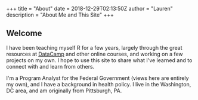 +++
title = "About"
date = 2018-12-29T02:13:50Z
author = "Lauren"
description = "About Me and This Site"
+++

## Welcome

I have been teaching myself R for a few years, largely through the great resources at [DataCamp](https://www.datacamp.com/home) and other online courses, and working on a few projects on my own. I hope to use this site to share what I've learned and to connect with and learn from others. 

I'm a Program Analyst for the Federal Government (views here are entirely my own), and I have a background in health policy. I live in the Washington, DC area, and am originally from Pittsburgh, PA. 